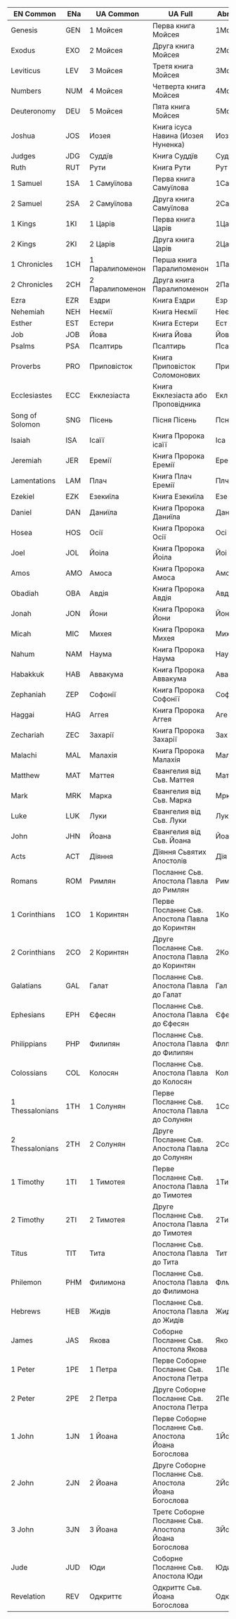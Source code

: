 | EN Common       | ENa | UA Common       | UA Full                                              | Abr |
| --------------- | --- | --------------- | ---------------------------------------------------- | --- |
| Genesis         | GEN | 1 Мойсея        | Перва книга Мойсея                                   | 1Мо |
| Exodus          | EXO | 2 Мойсея        | Друга книга Мойсея                                   | 2Мо |
| Leviticus       | LEV | 3 Мойсея        | Третя книга Мойсея                                   | 3Мо |
| Numbers         | NUM | 4 Мойсея        | Четверта книга Мойсея                                | 4Мо |
| Deuteronomy     | DEU | 5 Мойсея        | Пята книга Мойсея                                    | 5Мо |
| Joshua          | JOS | Иозея           | Книга ісуса Навина (Иозея Нуненка)                   | Иоз |
| Judges          | JDG | Суддїв          | Книга Суддїв                                         | Суд |
| Ruth            | RUT | Рути            | Книга Рути                                           | Рут |
| 1 Samuel        | 1SA | 1 Самуїлова     | Перва книга Самуїлова                                | 1Са |
| 2 Samuel        | 2SA | 2 Самуїлова     | Друга книга Самуїлова                                | 2Са |
| 1 Kings         | 1KI | 1 Царів         | Перва книга Царів                                    | 1Ца |
| 2 Kings         | 2KI | 2 Царів         | Друга книга Царів                                    | 2Ца |
| 1 Chronicles    | 1CH | 1 Паралипоменон | Перша книга Паралипоменон                            | 1Па |
| 2 Chronicles    | 2CH | 2 Паралипоменон | Друга книга Паралипоменон                            | 2Па |
| Ezra            | EZR | Ездри           | Книга Ездри                                          | Езр |
| Nehemiah        | NEH | Неємії          | Книга Неємії                                         | Неє |
| Esther          | EST | Естери          | Книга Естери                                         | Ест |
| Job             | JOB | Йова            | Книга Йова                                           | Йов |
| Psalms          | PSA | Псалтирь        | Псалтирь                                             | Пса |
| Proverbs        | PRO | Приповісток     | Книга Приповісток Соломонових                        | При |
| Ecclesiastes    | ECC | Екклезіаста     | Книга Екклезіаста або Проповідника                   | Екл |
| Song of Solomon | SNG | Пісень          | Пісня Пісень                                         | Псн |
| Isaiah          | ISA | Ісаїї           | Книга Пророка ісаїї                                  | Іса |
| Jeremiah        | JER | Еремії          | Книга Пророка Еремії                                 | Ере |
| Lamentations    | LAM | Плач            | Книга Плач Еремії                                    | Плч |
| Ezekiel         | EZK | Езекиїла        | Книга Езекиїла                                       | Езе |
| Daniel          | DAN | Даниїла         | Книга Пророка Даниїла                                | Дан |
| Hosea           | HOS | Осії            | Книга Пророка Осії                                   | Осі |
| Joel            | JOL | Йоіла           | Книга Пророка Йоіла                                  | Йоі |
| Amos            | AMO | Амоса           | Книга Пророка Амоса                                  | Амо |
| Obadiah         | OBA | Авдія           | Книга Пророка Авдія                                  | Авд |
| Jonah           | JON | Йони            | Книга Пророка Йони                                   | Йон |
| Micah           | MIC | Михея           | Книга Пророка Михея                                  | Мих |
| Nahum           | NAM | Наума           | Книга Пророка Наума                                  | Нау |
| Habakkuk        | HAB | Аввакума        | Книга Пророка Аввакума                               | Ава |
| Zephaniah       | ZEP | Софонії         | Книга Пророка Софонїї                                | Соф |
| Haggai          | HAG | Аггея           | Книга Пророка Аггея                                  | Аге |
| Zechariah       | ZEC | Захарії         | Книга Пророка Захарії                                | Зах |
| Malachi         | MAL | Малахія         | Книга Пророка Малахія                                | Мал |
| Matthew         | MAT | Маттея          | Євангелия від Сьв. Маттея                            | Мат |
| Mark            | MRK | Марка           | Євангелия від Сьв. Марка                             | Мрк |
| Luke            | LUK | Луки            | Євангелия від Сьв. Луки                              | Лук |
| John            | JHN | Йоана           | Євангелия від Сьв. Йоана                             | Йоа |
| Acts            | ACT | Дїяння          | Дїяння Сьвятих Апостолів                             | Дїя |
| Romans          | ROM | Римлян          | Посланнє Сьв. Апостола Павла до Римлян               | Рим |
| 1 Corinthians   | 1CO | 1 Коринтян      | Перве Посланнє Сьв. Апостола Павла до Коринтян       | 1Ко |
| 2 Corinthians   | 2CO | 2 Коринтян      | Друге Посланнє Сьв. Апостола Павла до Коринтян       | 2Ко |
| Galatians       | GAL | Галат           | Посланнє Сьв. Апостола Павла до Галат                | Гал |
| Ephesians       | EPH | Єфесян          | Посланнє Сьв. Апостола Павла до Єфесян               | Єфе |
| Philippians     | PHP | Филипян         | Посланнє Сьв. Апостола Павла до Филипян              | Флп |
| Colossians      | COL | Колосян         | Посланнє Сьв. Апостола Павла до Колосян              | Кол |
| 1 Thessalonians | 1TH | 1 Солунян       | Перве Посланнє Сьв. Апостола Павла до Солунян        | 1Со |
| 2 Thessalonians | 2TH | 2 Солунян       | Друге Посланнє Сьв. Апостола Павла до Солунян        | 2Со |
| 1 Timothy       | 1TI | 1 Тимотея       | Перве Посланнє Сьв. Апостола Павла до Тимотея        | 1Ти |
| 2 Timothy       | 2TI | 2 Тимотея       | Друге Посланнє Сьв. Апостола Павла до Тимотея        | 2Ти |
| Titus           | TIT | Тита            | Посланнє Сьв. Апостола Павла до Тита                 | Тит |
| Philemon        | PHM | Филимона        | Посланнє Сьв. Апостола Павла до Филимона             | Флм |
| Hebrews         | HEB | Жидів           | Посланнє Сьв. Апостола Павла до Жидів                | Жид |
| James           | JAS | Якова           | Соборне Посланнє Сьв. Апостола Якова                 | Яко |
| 1 Peter         | 1PE | 1 Петра         | Перве Соборне Посланнє Сьв. Апостола Петра           | 1Пе |
| 2 Peter         | 2PE | 2 Петра         | Друге Соборне Посланнє Сьв. Апостола Петра           | 2Пе |
| 1 John          | 1JN | 1 Йоана         | Перве Соборне Посланнє Сьв. Апостола Йоана Богослова | 1Йо |
| 2 John          | 2JN | 2 Йоана         | Друге Соборне Посланнє Сьв. Апостола Йоана Богослова | 2Йо |
| 3 John          | 3JN | 3 Йоана         | Третє Соборне Посланнє Сьв. Апостола Йоана Богослова | 3Йо |
| Jude            | JUD | Юди             | Соборне Посланнє Сьв. Апостола Юди                   | Юди |
| Revelation      | REV | Одкриттє        | Одкриттє Сьв. Йоана Богослова                        | Одк |